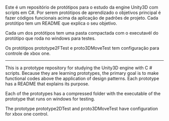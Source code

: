 Este é um repositório de protótipos para o estudo da engine Unity3D com scripts em C#. Por serem protótipos de aprendizado o objetivos principal é fazer códigos funcionais acima da aplicação de padrões de projeto. Cada protótipo tem um README que explica o seu objetivo.

Cada um dos protótipos tem uma pasta compactada com o executavél do protótipo que roda no windows para testes.

Os protótipos prototype2FTest e proto3DMoveTest tem configuração para controle de xbox one.

--------------------------------------------------------------------------------------------------------------------

This is a prototype repository for studying the Unity3D engine with C # scripts. Because they are learning prototypes, the primary goal is to make functional codes above the application of design patterns. Each prototype has a README that explains its purpose.

Each of the prototypes has a compressed folder with the executable of the prototype that runs on windows for testing.

The prototype prototype2DTest and proto3DMoveTest have configuration for xbox one control.